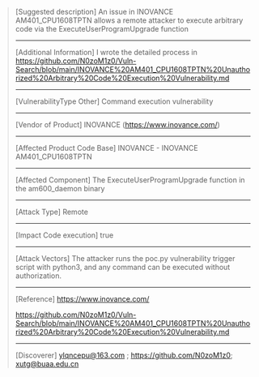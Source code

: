 > [Suggested description]
> An issue in INOVANCE AM401_CPU1608TPTN allows a remote attacker to
> execute arbitrary code via the ExecuteUserProgramUpgrade function
>
> ------------------------------------------
>
> [Additional Information]
> I wrote the detailed process in https://github.com/N0zoM1z0/Vuln-Search/blob/main/INOVANCE%20AM401_CPU1608TPTN%20Unauthorized%20Arbitrary%20Code%20Execution%20Vulnerability.md
>
> ------------------------------------------
>
> [VulnerabilityType Other]
> Command execution vulnerability
>
> ------------------------------------------
>
> [Vendor of Product]
> INOVANCE   (https://www.inovance.com/)
>
> ------------------------------------------
>
> [Affected Product Code Base]
> INOVANCE - INOVANCE AM401_CPU1608TPTN
>
> ------------------------------------------
>
> [Affected Component]
> The ExecuteUserProgramUpgrade function in the am600_daemon binary
>
> ------------------------------------------
>
> [Attack Type]
> Remote
>
> ------------------------------------------
>
> [Impact Code execution]
> true
>
> ------------------------------------------
>
> [Attack Vectors]
> The attacker runs the poc.py vulnerability trigger script with python3, and any command can be executed without authorization.
>
> ------------------------------------------
>
> [Reference]
> https://www.inovance.com/
>
> https://github.com/N0zoM1z0/Vuln-Search/blob/main/INOVANCE%20AM401_CPU1608TPTN%20Unauthorized%20Arbitrary%20Code%20Execution%20Vulnerability.md
>
> ------------------------------------------
>
> [Discoverer]
> ylqncepu@163.com  ; https://github.com/N0zoM1z0; xutg@buaa.edu.cn
